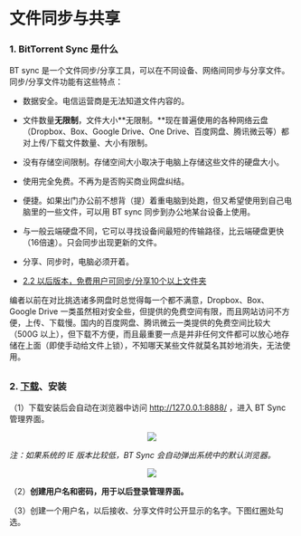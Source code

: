 # 文件同步与共享

### 1. BitTorrent Sync 是什么

BT sync 是一个文件同步/分享工具，可以在不同设备、网络间同步与分享文件。
同步/分享文件功能有这些特点：

* 数据安全。电信运营商是无法知道文件内容的。

* 文件数量**无限制**，文件大小**无限制。**现在普遍使用的各种网络云盘（Dropbox、Box、Google Drive、One Drive、百度网盘、腾讯微云等）都对上传/下载文件数量、大小有限制。

* 没有存储空间限制。存储空间大小取决于电脑上存储这些文件的硬盘大小。

* 使用完全免费。不再为是否购买商业网盘纠结。

* 便捷。如果出门办公前不想背（提）着重电脑到处跑，但又希望使用到自己电脑里的一些文件，可以用 BT sync 同步到办公地某台设备上使用。

* 与一般云端硬盘不同，它可以寻找设备间最短的传输路径，比云端硬盘更快（16倍速）。只会同步出现更新的文件。

* 分享、同步时，电脑必须开着。

* [2.2 以后版本，免费用户可同步/分享10个以上文件夹](http://blog.getsync.com/2015/09/09/sync-2-2-now-available/)


编者以前在对比挑选诸多网盘时总觉得每一个都不满意，Dropbox、Box、Google Drive 一类虽然相对安全些，但提供的免费空间有限，而且网站访问不方便，上传、下载慢。国内的百度网盘、腾讯微云一类提供的免费空间比较大（500G 以上），但下载不方便，而且最重要一点是并非任何文件都可以放心地存储在上面（即使手动给文件上锁），不知哪天某些文件就莫名其妙地消失，无法使用。

## 
### 2. [下载](https://www.getsync.com/)、安装
（1）下载安装后会自动在浏览器中访问  http://127.0.0.1:8888/ ，进入 BT Sync 管理界面。

<div style="text-align:center">
<img src="https://41.media.tumblr.com/c04829592722930243c4095d34d91693/tumblr_nw46m7OmUE1uft3xho1_1280.png"/>
</div>

*注：如果系统的 IE 版本比较低，BT Sync 会自动弹出系统中的默认浏览器。*

<div style="text-align:center">
<img src="https://40.media.tumblr.com/2800d0097c149abaa87c6888766d34a5/tumblr_nw46m7OmUE1uft3xho2_r1_400.png"/>
</div>

（2）**创建用户名和密码，用于以后登录管理界面。**

（3）创建一个用户名，以后接收、分享文件时公开显示的名字。下图红圈处勾选。
